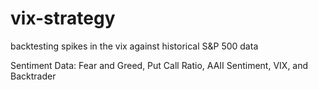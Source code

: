 # vix-strategy
backtesting spikes in the vix against historical S&amp;P 500 data

Sentiment Data: Fear and Greed, Put Call Ratio, AAII Sentiment, VIX, and Backtrader